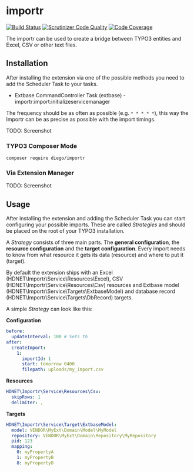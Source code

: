 # importr

[![Build Status](https://travis-ci.org/sirdiego/importr.svg?branch=master)](https://travis-ci.org/sirdiego/importr) [![Scrutinizer Code Quality](https://scrutinizer-ci.com/g/sirdiego/importr/badges/quality-score.png?b=master)](https://scrutinizer-ci.com/g/sirdiego/importr/?branch=master) [![Code Coverage](https://scrutinizer-ci.com/g/sirdiego/importr/badges/coverage.png?b=master)](https://scrutinizer-ci.com/g/sirdiego/importr/?branch=master)

The importr can be used to create a bridge between TYPO3 entities and Excel, CSV or other text files.

## Installation

After installing the extension via one of the possible methods you need to add the Scheduler Task to your tasks.
* Extbase CommandController Task (extbase) - importr:import:initializeservicemanager

The frequency should be as often as possible (e.g. `* * * * *`), this way the Importr can be as precise as possible with the import timings.
 
TODO: Screenshot

### TYPO3 Composer Mode
`composer require diego/importr`
### Via Extension Manager
TODO: Screenshot
## Usage

After installing the extension and adding the Scheduler Task you can start configuring your possible imports. These are called _Strategies_ and should be placed on the root of your TYPO3 installation.

A _Strategy_ consists of three main parts. The **general configuration**, the **resource configuration** and the **target configuration**. Every import needs to know from what resource it gets its data (resource) and where to put it (target).

By default the extension ships with an Excel (HDNET\Importr\Service\Resources\Excel), CSV (HDNET\Importr\Service\Resources\Csv) resources and Extbase model (HDNET\Importr\Service\Targets\ExtbaseModel) and database record (HDNET\Importr\Service\Targets\DbRecord) targets.

A simple _Strategy_ can look like this:

**Configuration**
```yaml
before:
  updateInterval: 100 # Sets th
after:
  createImport:
    1:
      importId: 1
      start: tomorrow 0400
      filepath: uploads/my_import.csv
```
**Resources**
```yaml
HDNET\Importr\Service\Resources\Csv: 
  skipRows: 1
  delimiter: ,
```
**Targets**
```yaml
HDNET\Importr\Service\Target\ExtbaseModel: 
  model: VENDOR\MyExt\Domain\Model\MyModel
  repository: VENDOR\MyExt\Domain\Repository\MyRepository
  pid: 123
  mapping:
    0: myPropertyA
    1: myPropertyB
    8: myPropertyD
```

